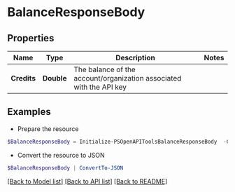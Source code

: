 # BalanceResponseBody
## Properties

Name | Type | Description | Notes
------------ | ------------- | ------------- | -------------
**Credits** | **Double** | The balance of the account/organization associated with the API key | 

## Examples

- Prepare the resource
```powershell
$BalanceResponseBody = Initialize-PSOpenAPIToolsBalanceResponseBody  -Credits 0.11570747925644202
```

- Convert the resource to JSON
```powershell
$BalanceResponseBody | ConvertTo-JSON
```

[[Back to Model list]](../README.md#documentation-for-models) [[Back to API list]](../README.md#documentation-for-api-endpoints) [[Back to README]](../README.md)

